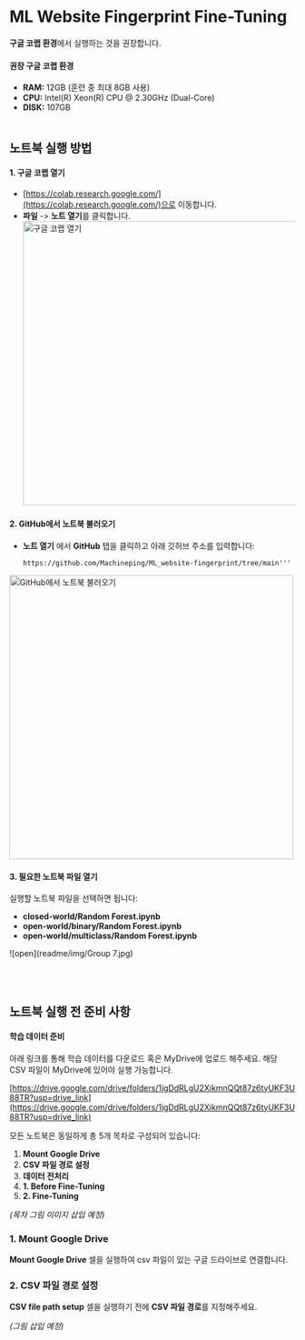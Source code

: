 # ML Website Fingerprint Fine-Tuning

**구글 코랩 환경**에서 실행하는 것을 권장합니다.

#### 권장 구글 코랩 환경

- **RAM:** 12GB (훈련 중 최대 8GB 사용)
- **CPU:** Intel(R) Xeon(R) CPU @ 2.30GHz (Dual-Core)
- **DISK:** 107GB
<br><br>
## 노트북 실행 방법

#### 1. 구글 코랩 열기
- [https://colab.research.google.com/](https://colab.research.google.com/)으로 이동합니다.
- **파일** -> **노트 열기**를 클릭합니다.
   <img src="ML_website-fingerprint/readme/img/Group 3.jpg" alt="구글 코랩 열기" width="500" />

#### 2. GitHub에서 노트북 불러오기
- **노트 열기** 에서 **GitHub** 탭을 클릭하고 아래 깃허브 주소를 입력합니다:
  ```plaintext
  https://github.com/Machineping/ML_website-fingerprint/tree/main'''
  
 <img src="ML_website-fingerprint/readme/img/Group 6.jpg" alt="GitHub에서 노트북 불러오기" width="500" />


#### 3. 필요한 노트북 파일 열기
실행할 노트북 파일을 선택하면 됩니다:

- **closed-world/Random Forest.ipynb**
- **open-world/binary/Random Forest.ipynb**
- **open-world/multiclass/Random Forest.ipynb**

![open](readme/img/Group 7.jpg)

<br><br>
## 노트북 실행 전 준비 사항

#### 학습 데이터 준비

아래 링크를 통해 학습 데이터를 다운로드 혹은 MyDrive에 업로드 해주세요.
해당 CSV 파일이 MyDrive에 있어야 실행 가능합니다. 

[https://drive.google.com/drive/folders/1jgDdRLgU2XikmnQQt87z6tyUKF3U88TR?usp=drive_link](https://drive.google.com/drive/folders/1jgDdRLgU2XikmnQQt87z6tyUKF3U88TR?usp=drive_link)

모든 노트북은 동일하게 총 5개 목차로 구성되어 있습니다:
1. **Mount Google Drive**
2. **CSV 파일 경로 설정**
3. **데이터 전처리**
4. **1. Before Fine-Tuning**
5. **2. Fine-Tuning**

 *(목차 그림 이미지 삽입 예정)*

### 1. Mount Google Drive
**Mount Google Drive** 셀을 실행하여 csv 파일이 있는 구글 드라이브로 연결합니다. 

### 2. CSV 파일 경로 설정
**CSV file path setup** 셀을 실행하기 전에 **CSV 파일 경로**를 지정해주세요. 

 *(그림 삽입 예정)*

